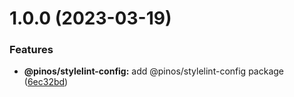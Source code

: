 # 1.0.0 (2023-03-19)


### Features

* **@pinos/stylelint-config:** add @pinos/stylelint-config package ([6ec32bd](https://github.com/pinosJs/config/commit/6ec32bdb83d73b7620d51093a4b18b181f5f2fda))




